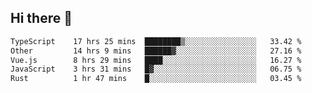 ## Hi there 👋

<!--START_SECTION:waka-->

```txt
TypeScript    17 hrs 25 mins  ████████▒░░░░░░░░░░░░░░░░   33.42 %
Other         14 hrs 9 mins   ██████▓░░░░░░░░░░░░░░░░░░   27.16 %
Vue.js        8 hrs 29 mins   ████░░░░░░░░░░░░░░░░░░░░░   16.27 %
JavaScript    3 hrs 31 mins   █▓░░░░░░░░░░░░░░░░░░░░░░░   06.75 %
Rust          1 hr 47 mins    █░░░░░░░░░░░░░░░░░░░░░░░░   03.45 %
```

<!--END_SECTION:waka-->
